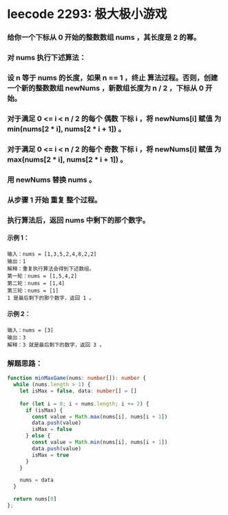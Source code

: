 # leecode 2293: 极大极小游戏

### 给你一个下标从 0 开始的整数数组 nums ，其长度是 2 的幂。

### 对 nums 执行下述算法：

### 设 n 等于 nums 的长度，如果 n == 1 ，终止 算法过程。否则，创建 一个新的整数数组 newNums ，新数组长度为 n / 2 ，下标从 0 开始。
### 对于满足 0 <= i < n / 2 的每个 偶数 下标 i ，将 newNums[i] 赋值 为 min(nums[2 * i], nums[2 * i + 1]) 。
### 对于满足 0 <= i < n / 2 的每个 奇数 下标 i ，将 newNums[i] 赋值 为 max(nums[2 * i], nums[2 * i + 1]) 。
### 用 newNums 替换 nums 。
### 从步骤 1 开始 重复 整个过程。
### 执行算法后，返回 nums 中剩下的那个数字。

#### 示例 1：
```
输入：nums = [1,3,5,2,4,8,2,2]
输出：1
解释：重复执行算法会得到下述数组。
第一轮：nums = [1,5,4,2]
第二轮：nums = [1,4]
第三轮：nums = [1]
1 是最后剩下的那个数字，返回 1 。
```
#### 示例 2：
```
输入：nums = [3]
输出：3
解释：3 就是最后剩下的数字，返回 3 。
```

### 解题思路：
```ts
function minMaxGame(nums: number[]): number {
  while (nums.length > 1) {
    let isMax = false, data: number[] = []
  
    for (let i = 0; i < nums.length; i += 2) {
      if (isMax) {
        const value = Math.max(nums[i], nums[i + 1])
        data.push(value)
        isMax = false
      } else {
        const value = Math.min(nums[i], nums[i + 1])
        data.push(value)
        isMax = true
      }
    }

    nums = data
  }

  return nums[0]
};
```